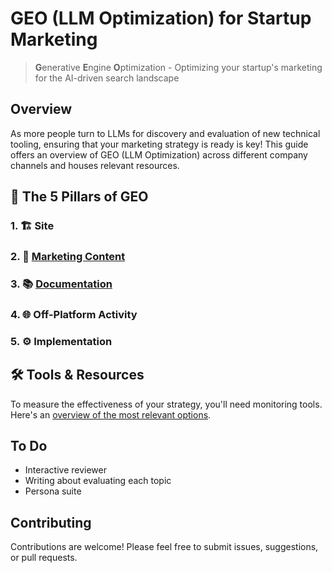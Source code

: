 # GEO (LLM Optimization) for Startup Marketing

> **G**enerative **E**ngine **O**ptimization - Optimizing your startup's marketing for the AI-driven search landscape

## Overview

As more people turn to LLMs for discovery and evaluation of new technical tooling, ensuring that your marketing strategy is ready is key! This guide offers an overview of GEO (LLM Optimization) across different company channels and houses relevant resources.

## 🚀 The 5 Pillars of GEO

### 1. 🏗️ Site

### 2. 📝 [Marketing Content](TechnicalMarketingContent.md)

### 3. 📚 [Documentation](Documentation.md)

### 4. 🌐 Off-Platform Activity

### 5. ⚙️ Implementation

## 🛠️ Tools & Resources

To measure the effectiveness of your strategy, you'll need monitoring tools. Here's an [overview of the most relevant options](Tooling.md).

## To Do
* Interactive reviewer
* Writing about evaluating each topic
* Persona suite

## Contributing

Contributions are welcome! Please feel free to submit issues, suggestions, or pull requests.
